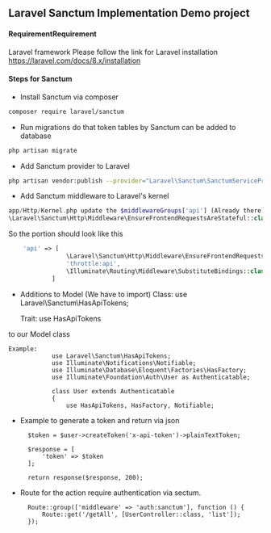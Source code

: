## **Laravel Sanctum Implementation Demo project**
#### RequirementRequirement
Laravel framework
Please follow the link for Laravel installation https://laravel.com/docs/8.x/installation
#### Steps for Sanctum

- Install Sanctum via composer
```bash
composer require laravel/sanctum
```
- Run migrations do that token tables by Sanctum can be added to database
```bash
php artisan migrate
```
- Add Sanctum provider to Laravel
```bash
php artisan vendor:publish --provider="Laravel\Sanctum\SanctumServiceProvider"
```
- Add Sanctum middleware to Laravel's kernel
```php
app/Http/Kernel.php update the $middlewareGroups['api'] (Already there) just add the following class
\Laravel\Sanctum\Http\Middleware\EnsureFrontendRequestsAreStateful::class
```
So the portion should look like this
```php
	'api' => [
				\Laravel\Sanctum\Http\Middleware\EnsureFrontendRequestsAreStateful::class,
				'throttle:api',
				\Illuminate\Routing\Middleware\SubstituteBindings::class,
			]
```
- Additions to Model (We have to import)
     Class:
        use Laravel\Sanctum\HasApiTokens;
				
     Trait:
        use HasApiTokens
				
 to our Model class
        
	Example:
			    use Laravel\Sanctum\HasApiTokens;
				use Illuminate\Notifications\Notifiable;
				use Illuminate\Database\Eloquent\Factories\HasFactory;
				use Illuminate\Foundation\Auth\User as Authenticatable;

				class User extends Authenticatable
				{
					use HasApiTokens, HasFactory, Notifiable;
- Example to generate a token and return via json

		$token = $user->createToken('x-api-token')->plainTextToken;

        $response = [
            'token' => $token
        ];

        return response($response, 200);
		
- Route for the action require authentication via sectum.

		Route::group(['middleware' => 'auth:sanctum'], function () {
			Route::get('/getAll', [UserController::class, 'list']);
		});

